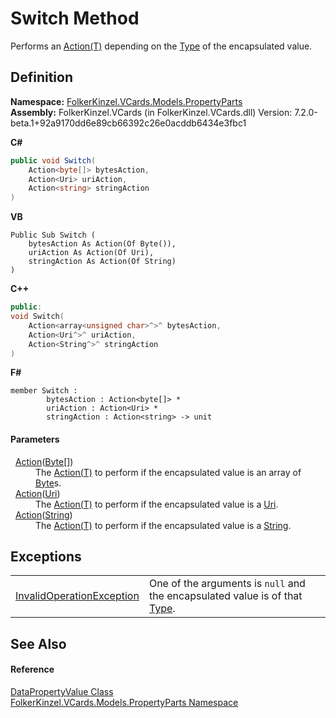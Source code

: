 # Switch Method


Performs an <a href="https://learn.microsoft.com/dotnet/api/system.action-1" target="_blank" rel="noopener noreferrer">Action(T)</a> depending on the <a href="https://learn.microsoft.com/dotnet/api/system.type" target="_blank" rel="noopener noreferrer">Type</a> of the encapsulated value.



## Definition
**Namespace:** <a href="dbd283d2-4531-056c-7d94-281acad42316.md">FolkerKinzel.VCards.Models.PropertyParts</a>  
**Assembly:** FolkerKinzel.VCards (in FolkerKinzel.VCards.dll) Version: 7.2.0-beta.1+92a9170dd6e89cb66392c26e0acddb6434e3fbc1

**C#**
``` C#
public void Switch(
	Action<byte[]> bytesAction,
	Action<Uri> uriAction,
	Action<string> stringAction
)
```
**VB**
``` VB
Public Sub Switch ( 
	bytesAction As Action(Of Byte()),
	uriAction As Action(Of Uri),
	stringAction As Action(Of String)
)
```
**C++**
``` C++
public:
void Switch(
	Action<array<unsigned char>^>^ bytesAction, 
	Action<Uri^>^ uriAction, 
	Action<String^>^ stringAction
)
```
**F#**
``` F#
member Switch : 
        bytesAction : Action<byte[]> * 
        uriAction : Action<Uri> * 
        stringAction : Action<string> -> unit 
```



#### Parameters
<dl><dt>  <a href="https://learn.microsoft.com/dotnet/api/system.action-1" target="_blank" rel="noopener noreferrer">Action</a>(<a href="https://learn.microsoft.com/dotnet/api/system.byte" target="_blank" rel="noopener noreferrer">Byte</a>[])</dt><dd>The <a href="https://learn.microsoft.com/dotnet/api/system.action-1" target="_blank" rel="noopener noreferrer">Action(T)</a> to perform if the encapsulated value is an array of <a href="https://learn.microsoft.com/dotnet/api/system.byte" target="_blank" rel="noopener noreferrer">Byte</a>s.</dd><dt>  <a href="https://learn.microsoft.com/dotnet/api/system.action-1" target="_blank" rel="noopener noreferrer">Action</a>(<a href="https://learn.microsoft.com/dotnet/api/system.uri" target="_blank" rel="noopener noreferrer">Uri</a>)</dt><dd>The <a href="https://learn.microsoft.com/dotnet/api/system.action-1" target="_blank" rel="noopener noreferrer">Action(T)</a> to perform if the encapsulated value is a <a href="https://learn.microsoft.com/dotnet/api/system.uri" target="_blank" rel="noopener noreferrer">Uri</a>.</dd><dt>  <a href="https://learn.microsoft.com/dotnet/api/system.action-1" target="_blank" rel="noopener noreferrer">Action</a>(<a href="https://learn.microsoft.com/dotnet/api/system.string" target="_blank" rel="noopener noreferrer">String</a>)</dt><dd>The <a href="https://learn.microsoft.com/dotnet/api/system.action-1" target="_blank" rel="noopener noreferrer">Action(T)</a> to perform if the encapsulated value is a <a href="https://learn.microsoft.com/dotnet/api/system.string" target="_blank" rel="noopener noreferrer">String</a>.</dd></dl>

## Exceptions
<table>
<tr>
<td><a href="https://learn.microsoft.com/dotnet/api/system.invalidoperationexception" target="_blank" rel="noopener noreferrer">InvalidOperationException</a></td>
<td>One of the arguments is <code>null</code> and the encapsulated value is of that <a href="https://learn.microsoft.com/dotnet/api/system.type" target="_blank" rel="noopener noreferrer">Type</a>.</td></tr>
</table>

## See Also


#### Reference
<a href="45cbef01-a8f3-5b36-56bc-b3336a446998.md">DataPropertyValue Class</a>  
<a href="dbd283d2-4531-056c-7d94-281acad42316.md">FolkerKinzel.VCards.Models.PropertyParts Namespace</a>  
